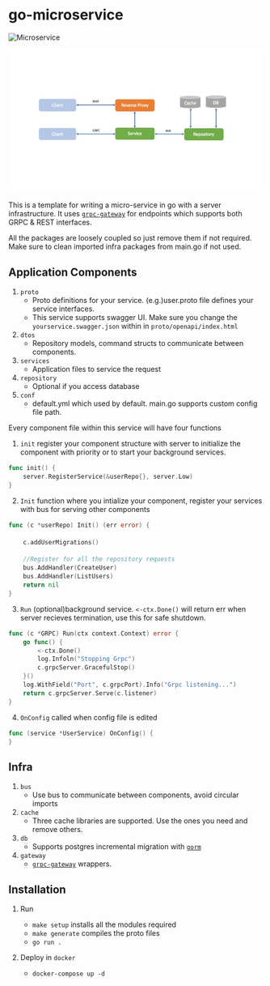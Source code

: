 # go-microservice 
![Microservice](https://github.com/jayaraj/go-microservice/workflows/Microservice/badge.svg)

![go-microservice](https://github.com/jayaraj/go-microservice/blob/master/go-microservice.jpg?raw=true)

This is a template for writing a micro-service in go with a server infrastructure. It uses [`grpc-gateway`](https://github.com/grpc-ecosystem/grpc-gateway) for endpoints which supports both GRPC & REST interfaces.

All the packages are loosely coupled so just remove them if not required. Make sure to clean imported infra packages from main.go if not used.

## Application Components
1. `proto`
    - Proto definitions for your service. (e.g.)user.proto file defines your service interfaces.
    - This service supports swagger UI. Make sure you change the `yourservice.swagger.json` within in `proto/openapi/index.html`
2. `dtos` 
   - Repository models, command structs to communicate between components.
3. `services`
   - Application files to service the request
4. `repository`
    - Optional if you access database
5. `conf`
    - default.yml which used by default. main.go supports custom config file path.

Every component file within this service will have four functions

1. `init` register your component structure with server to initialize the component with priority or to start your background services.
```go
func init() {
	server.RegisterService(&userRepo{}, server.Low)
}
```
2. `Init` function where you intialize your component, register your services with bus for serving other components
```go
func (c *userRepo) Init() (err error) {

	c.addUserMigrations()

	//Register for all the repository requests
	bus.AddHandler(CreateUser)
	bus.AddHandler(ListUsers)
	return nil
}
```

3. `Run` (optional)background service. `<-ctx.Done()` will return err when server recieves termination, use this for safe shutdown.
```go
func (c *GRPC) Run(ctx context.Context) error {
	go func() {
		<-ctx.Done()
		log.Infoln("Stopping Grpc")
		c.grpcServer.GracefulStop()
	}()
	log.WithField("Port", c.grpcPort).Info("Grpc listening...")
	return c.grpcServer.Serve(c.listener)
}
```

4. `OnConfig` called when config file is edited
```go
func (service *UserService) OnConfig() {
}
```

## Infra
1. `bus`
    - Use bus to communicate between components, avoid circular imports 
2. `cache`
    - Three cache libraries are supported. Use the ones you need and remove others.
3. `db`
    - Supports postgres incremental migration with [`gorm`](https://gorm.io/) 
4. `gateway`
    - [`grpc-gateway`](https://github.com/grpc-ecosystem/grpc-gateway) wrappers. 

## Installation

1. Run
   - `make setup` installs all the modules required
   - `make generate` compiles the proto files
   - `go run .`
   
2. Deploy in `docker`
   - `docker-compose up -d`


